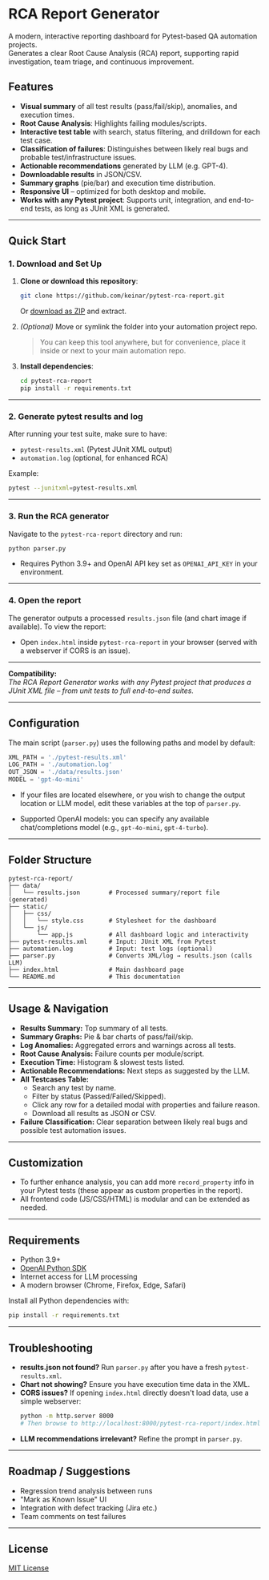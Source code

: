 
# RCA Report Generator

A modern, interactive reporting dashboard for Pytest-based QA automation projects.  
Generates a clear Root Cause Analysis (RCA) report, supporting rapid investigation, team triage, and continuous improvement.

## Features

- **Visual summary** of all test results (pass/fail/skip), anomalies, and execution times.
- **Root Cause Analysis**: Highlights failing modules/scripts.
- **Interactive test table** with search, status filtering, and drilldown for each test case.
- **Classification of failures**: Distinguishes between likely real bugs and probable test/infrastructure issues.
- **Actionable recommendations** generated by LLM (e.g. GPT-4).
- **Downloadable results** in JSON/CSV.
- **Summary graphs** (pie/bar) and execution time distribution.
- **Responsive UI** – optimized for both desktop and mobile.
- **Works with any Pytest project**: Supports unit, integration, and end-to-end tests, as long as JUnit XML is generated.

---

## Quick Start

### 1. **Download and Set Up**

1. **Clone or download this repository**:
   ```bash
   git clone https://github.com/keinar/pytest-rca-report.git
   ```
   Or [download as ZIP](https://github.com/keinar/pytest-rca-report/archive/refs/heads/main.zip) and extract.

2. *(Optional)* Move or symlink the folder into your automation project repo.
   > You can keep this tool anywhere, but for convenience, place it inside or next to your main automation repo.

3. **Install dependencies**:
   ```bash
   cd pytest-rca-report
   pip install -r requirements.txt
   ```

---

### 2. **Generate pytest results and log**

After running your test suite, make sure to have:
- `pytest-results.xml` (Pytest JUnit XML output)
- `automation.log` (optional, for enhanced RCA)

Example:
```bash
pytest --junitxml=pytest-results.xml
```

---

### 3. **Run the RCA generator**

Navigate to the `pytest-rca-report` directory and run:

```bash
python parser.py
```
- Requires Python 3.9+ and OpenAI API key set as `OPENAI_API_KEY` in your environment.

---

### 4. **Open the report**

The generator outputs a processed `results.json` file (and chart image if available).
To view the report:
- Open `index.html` inside `pytest-rca-report` in your browser (served with a webserver if CORS is an issue).

---

**Compatibility:**  
_The RCA Report Generator works with any Pytest project that produces a JUnit XML file – from unit tests to full end-to-end suites._

---

## Configuration

The main script (`parser.py`) uses the following paths and model by default:
```python
XML_PATH = './pytest-results.xml'
LOG_PATH = './automation.log'
OUT_JSON = './data/results.json'
MODEL = 'gpt-4o-mini'
```

- If your files are located elsewhere, or you wish to change the output location or LLM model, edit these variables at the top of `parser.py`.

- Supported OpenAI models: you can specify any available chat/completions model (e.g., `gpt-4o-mini`, `gpt-4-turbo`).

---

## Folder Structure

```
pytest-rca-report/
├── data/
│   └── results.json        # Processed summary/report file (generated)
├── static/
│   ├── css/
│   │   └── style.css       # Stylesheet for the dashboard
│   └── js/
│       └── app.js          # All dashboard logic and interactivity
├── pytest-results.xml      # Input: JUnit XML from Pytest
├── automation.log          # Input: test logs (optional)
├── parser.py               # Converts XML/log → results.json (calls LLM)
├── index.html              # Main dashboard page
└── README.md               # This documentation
```

---

## Usage & Navigation

- **Results Summary:** Top summary of all tests.
- **Summary Graphs:** Pie & bar charts of pass/fail/skip.
- **Log Anomalies:** Aggregated errors and warnings across all tests.
- **Root Cause Analysis:** Failure counts per module/script.
- **Execution Time:** Histogram & slowest tests listed.
- **Actionable Recommendations:** Next steps as suggested by the LLM.
- **All Testcases Table:**  
  - Search any test by name.
  - Filter by status (Passed/Failed/Skipped).
  - Click any row for a detailed modal with properties and failure reason.
  - Download all results as JSON or CSV.
- **Failure Classification:** Clear separation between likely real bugs and possible test automation issues.

---

## Customization

- To further enhance analysis, you can add more `record_property` info in your Pytest tests (these appear as custom properties in the report).
- All frontend code (JS/CSS/HTML) is modular and can be extended as needed.

---

## Requirements

- Python 3.9+  
- [OpenAI Python SDK](https://github.com/openai/openai-python)  
- Internet access for LLM processing  
- A modern browser (Chrome, Firefox, Edge, Safari)

Install all Python dependencies with:
```bash
pip install -r requirements.txt
```

---

## Troubleshooting

- **results.json not found?** Run `parser.py` after you have a fresh `pytest-results.xml`.
- **Chart not showing?** Ensure you have execution time data in the XML.
- **CORS issues?** If opening `index.html` directly doesn't load data, use a simple webserver:
    ```bash
    python -m http.server 8000
    # Then browse to http://localhost:8000/pytest-rca-report/index.html
    ```
- **LLM recommendations irrelevant?** Refine the prompt in `parser.py`.

---

## Roadmap / Suggestions

- Regression trend analysis between runs
- "Mark as Known Issue" UI
- Integration with defect tracking (Jira etc.)
- Team comments on test failures

---

## License

[MIT License](https://github.com/keinar/pytest-rca-report/blob/main/LICENSE)
